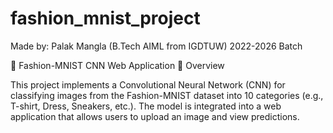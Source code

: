# fashion_mnist_project
Made by: Palak Mangla (B.Tech AIML from IGDTUW) 2022-2026 Batch

🧵 Fashion-MNIST CNN Web Application
📌 Overview

This project implements a Convolutional Neural Network (CNN) for classifying images from the Fashion-MNIST dataset into 10 categories (e.g., T-shirt, Dress, Sneakers, etc.).
The model is integrated into a web application that allows users to upload an image and view predictions.


